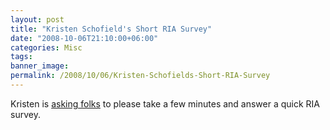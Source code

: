 ```yaml
---
layout: post
title: "Kristen Schofield's Short RIA Survey"
date: "2008-10-06T21:10:00+06:00"
categories: Misc 
tags: 
banner_image: 
permalink: /2008/10/06/Kristen-Schofields-Short-RIA-Survey
---
```


Kristen is <a href="http://www.webbschofield.com/index.cfm/2008/10/6/Quick-RIA-Survey--Please-Help">asking folks</a> to please take a few minutes and answer a quick RIA survey.